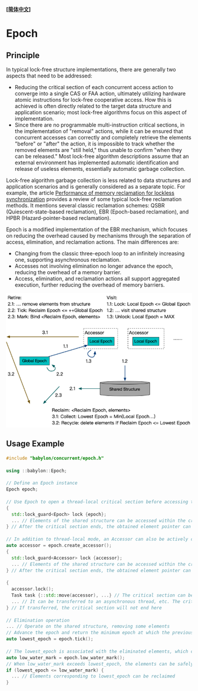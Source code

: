 **[[简体中文]](epoch.zh-cn.md)**

# Epoch

## Principle

In typical lock-free structure implementations, there are generally two aspects that need to be addressed:
- Reducing the critical section of each concurrent access action to converge into a single CAS or FAA action, ultimately utilizing hardware atomic instructions for lock-free cooperative access. How this is achieved is often directly related to the target data structure and application scenario; most lock-free algorithms focus on this aspect of implementation.
- Since there are no programmable multi-instruction critical sections, in the implementation of "removal" actions, while it can be ensured that concurrent accesses can correctly and completely retrieve the elements "before" or "after" the action, it is impossible to track whether the removed elements are "still held," thus unable to confirm "when they can be released." Most lock-free algorithm descriptions assume that an external environment has implemented automatic identification and release of useless elements, essentially automatic garbage collection.

Lock-free algorithm garbage collection is less related to data structures and application scenarios and is generally considered as a separate topic. For example, the article [Performance of memory reclamation for lockless synchronization](https://sysweb.cs.toronto.edu/publication_files/0000/0159/jpdc07.pdf) provides a review of some typical lock-free reclamation methods. It mentions several classic reclamation schemes: QSBR (Quiescent-state-based reclamation), EBR (Epoch-based reclamation), and HPBR (Hazard-pointer-based reclamation).

Epoch is a modified implementation of the EBR mechanism, which focuses on reducing the overhead caused by mechanisms through the separation of access, elimination, and reclamation actions. The main differences are:
- Changing from the classic three-epoch loop to an infinitely increasing one, supporting asynchronous reclamation.
- Accesses not involving elimination no longer advance the epoch, reducing the overhead of a memory barrier.
- Access, elimination, and reclamation actions all support aggregated execution, further reducing the overhead of memory barriers.

![](images/epoch.png)

## Usage Example

```c++
#include "babylon/concurrent/epoch.h"

using ::babylon::Epoch;

// Define an Epoch instance
Epoch epoch;

// Use Epoch to open a thread-local critical section before accessing the shared structure
{
  std::lock_guard<Epoch> lock {epoch};
  ... // Elements of the shared structure can be accessed within the critical section
} // After the critical section ends, the obtained element pointer can no longer be used

// In addition to thread-local mode, an Accessor can also be actively created to track the critical section
auto accessor = epoch.create_accessor();
{
  std::lock_guard<Accessor> lock {accessor};
  ... // Elements of the shared structure can be accessed within the critical section
} // After the critical section ends, the obtained element pointer can no longer be used

{
  accessor.lock();
  Task task {::std::move(accessor), ...} // The critical section can be transferred by moving the accessor
  ... // It can be transferred to an asynchronous thread, etc. The critical section ends after accessor.unlock()
} // If transferred, the critical section will not end here

// Elimination operation
... // Operate on the shared structure, removing some elements
// Advance the epoch and return the minimum epoch at which the previously removed elements can be reclaimed
auto lowest_epoch = epoch.tick();

// The lowest_epoch is associated with the eliminated elements, which can be synchronously or asynchronously checked for actual reclamation
auto low_water_mark = epoch.low_water_mark();
// When low_water_mark exceeds lowest_epoch, the elements can be safely reclaimed
if (lowest_epoch <= low_water_mark) {
  ... // Elements corresponding to lowest_epoch can be reclaimed
}
```
